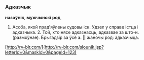 ### Адказчык
**назоўнік, мужчынскі род**

1. Асоба, якой прад'яўлены судовы іск. Удзел у справе істца і адказчыка. 2. Той, хто нясе адказнасць, адказвае за што-н. (размоўнае). Брыгадзір за ўсё а. || жаночы род: адказчыца.

<a rel="author">[http://rv-blr.com/](http://rv-blr.com/slounik.jsp?letterId=0&maskId=0&pageId=123)</a>
